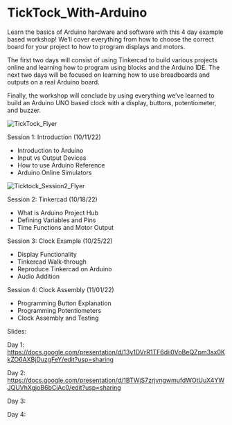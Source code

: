 # TickTock_With-Arduino
Learn the basics of Arduino hardware and software with this 4 day example based workshop! We’ll cover everything from how to choose the correct board for your project to how to program displays and motors. 

The first two days will consist of using Tinkercad to build various projects online and learning how to program using blocks and the Arduino IDE. The next two days will be focused on learning how to use breadboards and outputs on a real Arduino board. 

Finally, the workshop will conclude by using everything we’ve learned to build an Arduino UNO based clock with a display, buttons, potentiometer, and buzzer. 

![TickTock_Flyer](https://user-images.githubusercontent.com/25860232/195999803-f6b47d7d-dcbb-48fe-96cd-4f28c50d2264.png)

Session 1: Introduction (10/11/22)
- Introduction to Arduino
- Input vs Output Devices
- How to use Arduino Reference
- Arduino Online Simulators

![Ticktock_Session2_Flyer](https://user-images.githubusercontent.com/25860232/195999883-2e8e2438-8064-4658-8497-fe47e048b4c5.png)

Session 2: Tinkercad (10/18/22)
- What is Arduino Project Hub
- Defining Variables and Pins
- Time Functions and Motor Output

Session 3: Clock Example (10/25/22)
- Display Functionality
- Tinkercad Walk-through
- Reproduce Tinkercad on Arduino
- Audio Addition

Session 4: Clock Assembly (11/01/22)
- Programming Button Explanation
- Programming Potentiometers
- Clock Assembly and Testing

Slides:

Day 1: https://docs.google.com/presentation/d/13y1DVrR1TF6dii0VoBeQZpm3sx0KkZO6AXBjDuzgFeY/edit?usp=sharing

Day 2: https://docs.google.com/presentation/d/1BTWjS7zrjvngwmufdWOtUuX4YWJQUVhXgjoB6bCiAc0/edit?usp=sharing

Day 3: 

Day 4:
